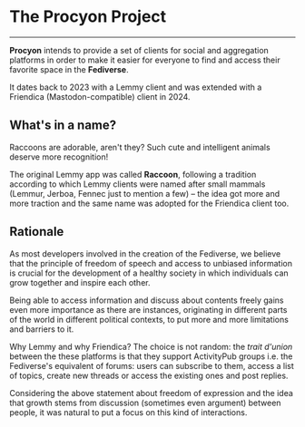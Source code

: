 # The Procyon Project
--- 
**Procyon** intends to provide a set of clients for social and aggregation platforms in order to
make it easier for everyone to find and access their favorite space in the **Fediverse**.

It dates back to 2023 with a Lemmy client and was extended with a Friendica (Mastodon-compatible)
client in 2024.

## What's in a name?

Raccoons are adorable, aren't they? Such cute and intelligent animals deserve more recognition!

The original Lemmy app was called **Raccoon**, following a tradition according to which Lemmy
clients were named after small mammals (Lemmur, Jerboa, Fennec just to mention a few) – the idea
got more and more traction and the same name was adopted for the Friendica client too.

## Rationale

As most developers involved in the creation of the Fediverse, we believe that the principle of
freedom of speech and access to unbiased information is crucial for the development of a healthy
society in which individuals can grow together and inspire each other.

Being able to access information and discuss about contents freely gains even more importance as
there are instances, originating in different parts of the world in different political contexts, to
put more and more limitations and barriers to it.

Why Lemmy and why Friendica? The choice is not random: the _trait d'union_ between the these
platforms is that they support ActivityPub groups i.e. the Fediverse's equivalent of forums: users
can subscribe to them, access a list of topics, create new threads or access the existing ones and
post replies.

Considering the above statement about freedom of expression and the idea that growth stems from
discussion (sometimes even argument) between people, it was natural to put a focus on this kind
of interactions.


